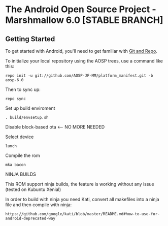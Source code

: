 The Android Open Source Project - Marshmallow 6.0 [STABLE BRANCH]
===========


Getting Started
---------------

To get started with Android, you'll need to get familiar with [Git and Repo](http://source.android.com/source/using-repo.html).

To initialize your local repository using the AOSP trees, use a command like this:

    repo init -u git://github.com/AOSP-JF-MM/platform_manifest.git -b aosp-6.0

Then to sync up:

    repo sync

Set up build enviroment

    . build/envsetup.sh

Disable block-based ota <-- NO MORE NEEDED

Select device

    lunch

Compile the rom

    mka bacon

NINJA BUILDS

This ROM support ninja builds, the feature is working without any issue (tested on Kubuntu Xenial)

In order to build with ninja you need Kati, convert all makefiles into a ninja file and then compile with ninja:

    https://github.com/google/kati/blob/master/README.md#how-to-use-for-android-deprecated-way
